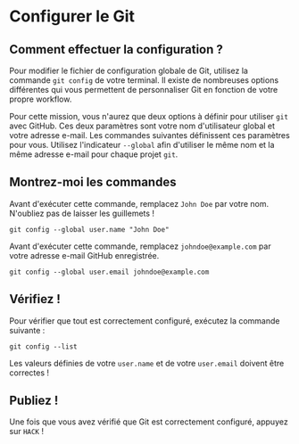 # Configurer le Git

## Comment effectuer la configuration&nbsp;?

Pour modifier le fichier de configuration globale de Git, utilisez la commande `git config` de votre terminal. Il existe de nombreuses options différentes qui vous permettent de personnaliser Git en fonction de votre propre workflow.

Pour cette mission, vous n'aurez que deux options à définir pour utiliser `git` avec GitHub. Ces deux paramètres sont votre nom d'utilisateur global et votre adresse e-mail. Les commandes suivantes définissent ces paramètres pour vous. Utilisez l'indicateur `--global` afin d'utiliser le même nom et la même adresse e-mail pour chaque projet `git`.

## Montrez-moi les commandes

Avant d'exécuter cette commande, remplacez `John Doe` par votre nom. N'oubliez pas de laisser les guillemets&nbsp;!

```
git config --global user.name "John Doe"
```

Avant d'exécuter cette commande, remplacez `johndoe@example.com` par votre adresse e-mail GitHub enregistrée.

```
git config --global user.email johndoe@example.com
```

## Vérifiez&nbsp;!

Pour vérifier que tout est correctement configuré, exécutez la commande suivante&nbsp;:

```
git config --list
```

Les valeurs définies de votre `user.name` et de votre `user.email` doivent être correctes&nbsp;!

## Publiez&nbsp;!

Une fois que vous avez vérifié que Git est correctement configuré, appuyez sur `HACK`&nbsp;!